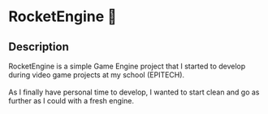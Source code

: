 <h1>RocketEngine 🚀</h1>

<h2>Description</h2>

<p>
    RocketEngine is a simple Game Engine project that I started to develop during video game projects at my school (EPITECH).<br>
    <br>
    As I finally have personal time to develop, I wanted to start clean and go as further as I could with a fresh engine.<br>
</p>
